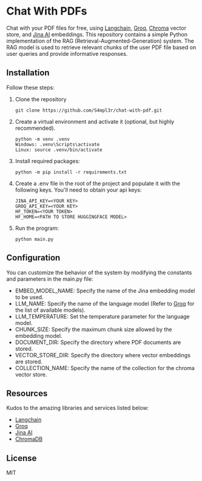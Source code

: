 # Chat With PDFs
Chat with your PDF files for free, using [Langchain](https://python.langchain.com/docs/get_started/quickstart), [Groq](https://console.groq.com/), [Chroma](https://docs.trychroma.com/getting-started) vector store, and [Jina AI](https://jina.ai/embeddings/) embeddings. This repository contains a simple Python implementation of the RAG (Retrieval-Augmented-Generation) system. The RAG model is used to retrieve relevant chunks of the user PDF file based on user queries and provide informative responses.

## Installation
Follow these steps:
1. Clone the repository
   ```
   git clone https://github.com/S4mpl3r/chat-with-pdf.git
   ```
2. Create a virtual environment and activate it (optional, but highly recommended).
   ```
   python -m venv .venv
   Windows: .venv\Scripts\activate
   Linux: source .venv/bin/activate
   ```
3. Install required packages:
   ```
   python -m pip install -r requirements.txt
   ```
4. Create a .env file in the root of the project and populate it with the following keys. You'll need to obtain your api keys:
   ```
   JINA_API_KEY=<YOUR KEY>
   GROQ_API_KEY=<YOUR KEY>
   HF_TOKEN=<YOUR TOKEN>
   HF_HOME=<PATH TO STORE HUGGINGFACE MODEL>
   ```
5. Run the program:
   ```
   python main.py
   ```
## Configuration
You can customize the behavior of the system by modifying the constants and parameters in the main.py file:

* EMBED_MODEL_NAME: Specify the name of the Jina embedding model to be used.
* LLM_NAME: Specify the name of the language model (Refer to [Groq](https://groq.com/) for the list of available models).
* LLM_TEMPERATURE: Set the temperature parameter for the language model.
* CHUNK_SIZE: Specify the maximum chunk size allowed by the embedding model.
* DOCUMENT_DIR: Specify the directory where PDF documents are stored.
* VECTOR_STORE_DIR: Specify the directory where vector embeddings are stored.
* COLLECTION_NAME: Specify the name of the collection for the chroma vector store.

## Resources
Kudos to the amazing libraries and services listed below:
* [Langchain](https://www.langchain.com/)
* [Groq](https://groq.com/)
* [Jina AI](https://jina.ai/)
* [ChromaDB](https://www.trychroma.com/)

## License
MIT



